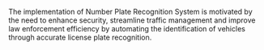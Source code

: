 The implementation of Number Plate Recognition System is motivated by the need to enhance security, streamline traffic management and improve law enforcement efficiency by automating the identification of vehicles through accurate license plate recognition. 
